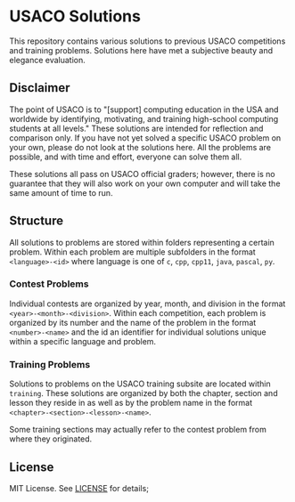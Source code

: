 # USACO Solutions
This repository contains various solutions to previous USACO competitions and training problems. Solutions here have met a subjective beauty  and elegance evaluation.

## Disclaimer
The point of USACO is to "[support] computing education in the USA and worldwide by identifying, motivating, and training high-school computing students at all levels." These solutions are intended for reflection and comparison only. If you have not yet solved a specific USACO problem on your own, please do not look at the solutions here. All the problems are possible, and with time and effort, everyone can solve them all.

These solutions all pass on USACO official graders; however, there is no guarantee that they will also work on your own computer and will take the same amount of time to run.

## Structure
All solutions to problems are stored within folders representing a certain problem. Within each problem are multiple subfolders in the format `<language>-<id>` where language is one of `c`, `cpp`, `cpp11`, `java`, `pascal`, `py`.

### Contest Problems
Individual contests are organized by year, month, and division in the format `<year>-<month>-<division>`. Within each competition, each problem is organized by its number and the name of the problem in the format `<number>-<name>` and the id an identifier for individual solutions unique within a specific language and problem.

### Training Problems
Solutions to problems on the USACO training subsite are located within `training`. These solutions are organized by both the chapter, section and lesson they reside in as well as by the problem name in the format `<chapter>-<section>-<lesson>-<name>`.

Some training sections may actually refer to the contest problem from where they originated.

## License
MIT License. See [LICENSE][1] for details;

[1]: LICENSE
